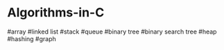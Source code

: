 # Algorithms-in-C

#array 
#linked list
#stack
#queue
#binary tree
#binary search tree
#heap
#hashing
#graph

